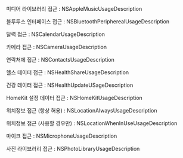 미디어 라이브러리 접근 : NSAppleMusicUsageDescription

블루투스 인터페이스 접근 : NSBluetoothPeripherealUsageDescription

달력 접근 : NSCalendarUsageDescription

카메라 접근 : NSCameraUsageDescription

연락처에 접근 : NSContactsUsageDescription

헬스 데이터 접근 : NSHealthShareUsageDescription

건강 데이터 접근 : NSHealthUpdateUSageDescription

HomeKit 설정 데이터 접근 : NSHomeKitUsageDescription

위치정보 접근 (항상 허용) :  NSLocationAlwaysUsageDescription

위치정보 접근 (사용할 경우만) : NSLocationWhenInUseUsageDescription

마이크 접근 : NSMicrophoneUsageDescription

사진 라이브러리 접근 : NSPhotoLibraryUsageDescription
